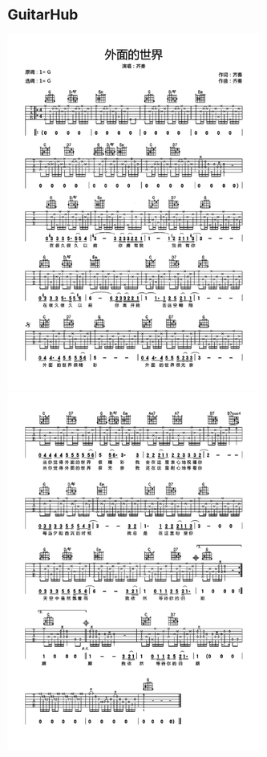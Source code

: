 # GuitarHub

![齐秦_外面的世界吉他谱_G调原版编配_0](./齐秦_外面的世界吉他谱_G调原版编配_0.jpg)
![齐秦_外面的世界吉他谱_G调原版编配_1](./齐秦_外面的世界吉他谱_G调原版编配_1.jpg)
